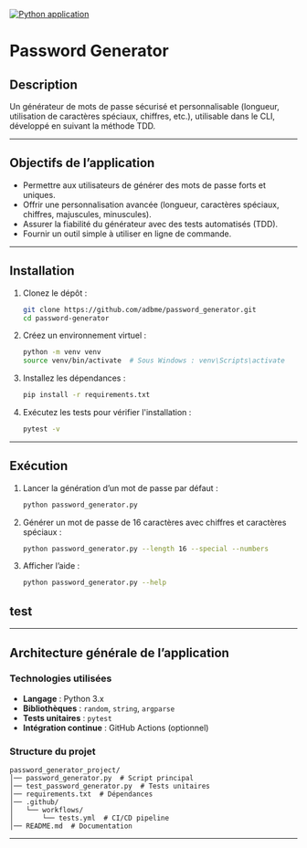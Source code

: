 [![Python application](https://github.com/adbme/password_generator/actions/workflows/python-app.yml/badge.svg)](https://github.com/adbme/password_generator/actions/workflows/python-app.yml)

# Password Generator

## Description
Un générateur de mots de passe sécurisé et personnalisable (longueur, utilisation de caractères spéciaux, chiffres, etc.), utilisable dans le CLI, développé en suivant la méthode TDD.

---

## Objectifs de l’application
- Permettre aux utilisateurs de générer des mots de passe forts et uniques.
- Offrir une personnalisation avancée (longueur, caractères spéciaux, chiffres, majuscules, minuscules).
- Assurer la fiabilité du générateur avec des tests automatisés (TDD).
- Fournir un outil simple à utiliser en ligne de commande.

---

## Installation

1. Clonez le dépôt :
   ```bash
   git clone https://github.com/adbme/password_generator.git
   cd password-generator
   ```

2. Créez un environnement virtuel :
   ```bash
   python -m venv venv
   source venv/bin/activate  # Sous Windows : venv\Scripts\activate
   ```

3. Installez les dépendances :
   ```bash
   pip install -r requirements.txt
   ```

4. Exécutez les tests pour vérifier l'installation :
   ```bash
   pytest -v
   ```

---

## Exécution

1. Lancer la génération d’un mot de passe par défaut :
   ```bash
   python password_generator.py
   ```

2. Générer un mot de passe de 16 caractères avec chiffres et caractères spéciaux :
   ```bash
   python password_generator.py --length 16 --special --numbers
   ```

3. Afficher l’aide :
   ```bash
   python password_generator.py --help
   ```

## test
---

## Architecture générale de l’application

### Technologies utilisées
- **Langage** : Python 3.x
- **Bibliothèques** : `random`, `string`, `argparse`
- **Tests unitaires** : `pytest`
- **Intégration continue** : GitHub Actions (optionnel)

### Structure du projet
```
password_generator_project/
│── password_generator.py  # Script principal
│── test_password_generator.py  # Tests unitaires
│── requirements.txt  # Dépendances
│── .github/
│   └── workflows/
│       └── tests.yml  # CI/CD pipeline
│── README.md  # Documentation
```

---
